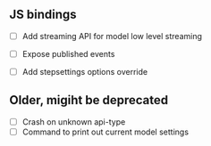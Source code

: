 ## JS bindings

- [ ] Add streaming API for model low level streaming
- [ ] Expose published events
- [ ] Add stepsettings options override


## Older, migiht be deprecated
- [ ] Crash on unknown api-type
- [ ] Command to print out current model settings